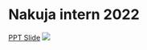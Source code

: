 # Nakuja intern 2022


[PPT Slide](https://docs.google.com/presentation/d/1BPh0vmiUIqLUqmDDqvoZCn27pKPHvCULg1EC3PQ6zpk/edit?usp=sharing)
[![](https://user-images.githubusercontent.com/855816/150105466-bcd34f48-f834-439d-b2d2-33daa91f1c16.png)](https://docs.google.com/presentation/d/1BPh0vmiUIqLUqmDDqvoZCn27pKPHvCULg1EC3PQ6zpk/edit?usp=sharing)








